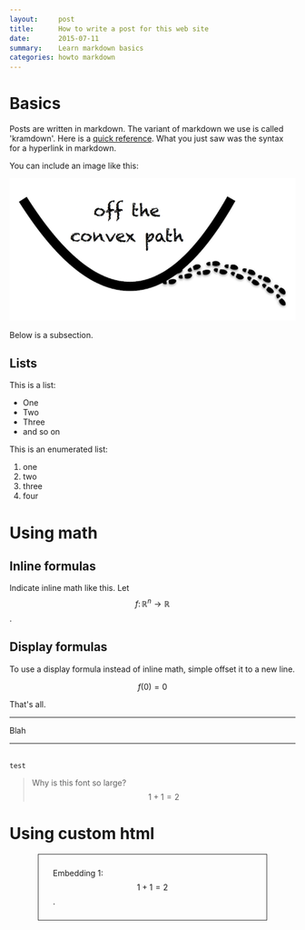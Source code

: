 ```yaml
---
layout:     post
title:      How to write a post for this web site
date:       2015-07-11
summary:    Learn markdown basics
categories: howto markdown
---
```


# Basics

Posts are written in markdown. The variant of markdown we use is called 'kramdown'. Here is a [quick reference](http://kramdown.gettalong.org/quickref.html). What you just saw was the syntax for a hyperlink in markdown.

You can include an image like this:

![logo](/assets/logo.png)

Below is a subsection.

## Lists

This is a list:

* One
* Two
* Three
* and so on

This is an enumerated list:

1. one
2. two
3. three
4. four

# Using math

## Inline formulas

Indicate inline math like this.
Let $$f\colon\mathbb{R}^n\to\mathbb{R}$$.

## Display formulas

To use a display formula instead of inline math, simple offset it to a new line.

$$
f(0) = 0
$$

That's all.

***

Blah

***

~~~

test

~~~

> Why is this font so large? $$1+1=2$$

# Using custom html

<div style="border:1px solid #333; margin:10px 10%; padding: 10px 5%;">

Embedding 1: $$1 + 1 = 2$$.

</div>
